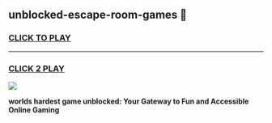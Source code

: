 
## unblocked-escape-room-games 👋
<h3>
<a href="https://premium.freeplayer.one?title=unblocked-escape-room-games&ref=14F">CLICK TO PLAY</a></h3>
<hr>

<h3>
<a href="https://premium.freeplayer.one?title=unblocked-escape-room-games&ref=14F">CLICK 2 PLAY</a>
  
</h3>

<a href="https://premium.freeplayer.one?title=unblocked-escape-room-games&ref=12F/"><img src="https://clearcache.store/games.png"></a>


**worlds hardest game unblocked: Your Gateway to Fun and Accessible Online Gaming**
